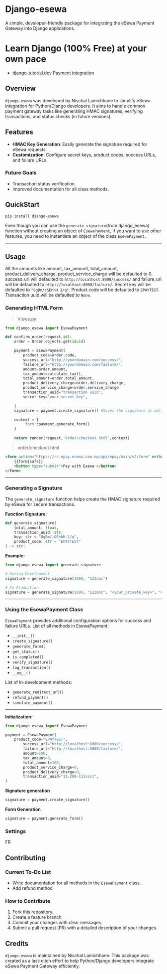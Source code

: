 # Django-esewa

A simple, developer-friendly package for integrating the eSewa Payment Gateway into Django applications.

# Learn Django (100% Free) at your own pace
- [django-tutorial.dev Payment integration](https://django-tutorial.dev/course/payment-integration/esewa-integration/django-esewa-package/)

## Overview

`django-esewa` was developed by Nischal Lamichhane to simplify eSewa integration for Python/Django developers. It aims to handle common payment gateway tasks like generating HMAC signatures, verifying transactions, and status checks (in future versions).

## Features

- **HMAC Key Generation**: Easily generate the signature required for eSewa requests.
- **Customization**: Configure secret keys, product codes, success URLs, and failure URLs.

### Future Goals

- Transaction status verification.
- Improved documentation for all class methods.

## QuickStart

```bash
pip install django-esewa
```


Even though you can use the `generate_signature`(from django_esewa) function without creating an object of `EsewaPayment`, if you want to use other features, you need to instantiate an object of the class `EsewaPayment`. 


---
## Usage
 All the amounts like amount, tax_amount, total_amount, product_delivery_charge, product_service_charge will be defaulted to 0. 
 success_url will defaulted to `http://localhost:8000/success/` and failure_url will be defaulted to `http://localhost:8000/failure/`. Secret key will be defaulted to `"8gBm/:&EnhH.1/q"`. Product code will be defaulted to `EPAYTEST`. Transaction uuid will be defaulted to `None`.

### Generating HTML Form
 > Views.py
```python 
from django_esewa import EsewaPayment

def confirm_order(request,id):
    order = Order.objects.get(id=id)

    payment = EsewaPayment(
        product_code=order.code,
        success_url="http://yourdomain.com/success/",
        failure_url="http://yourdomain.com/failure/",
        amount=order.amount,
        tax_amount=calculate_tax(),
        total_amount=order.total_amount,
        product_delivery_charge=order.delivery_charge,
        product_service_charge=order.service_charge
        transaction_uuid="transaction uuid",
        secret_key="your_secret_key",

    )
    signature = payment.create_signature() #Saves the signature as well as return it

    context = {
        'form':payment.generate_form()
    }
    
    return render(request,'order/checkout.html',context)
```
> order/checkout.html
```html
<form action="https://rc-epay.esewa.com.np/api/epay/main/v2/form" method="POST">
    {{form|safe}}
    <button type="submit">Pay with Esewa </button>
</form>
```
---

### Generating a Signature

The `generate_signature` function helps create the HMAC signature required by eSewa for secure transactions.

**Function Signature:**

```python
def generate_signature(
    total_amount: float,
    transaction_uuid: str,
    key: str = "8gBm/:&EnhH.1/q",
    product_code: str = "EPAYTEST"
) -> str:
```

**Example:**

```python
from django_esewa import generate_signature

# During Development
signature = generate_signature(1000, "123abc")

# In Production
signature = generate_signature(1000, "123abc", "<your_private_key>", "<product_code>")
```
---
### Using the EsewaPayment Class

`EsewaPayment` provides additional configuration options for success and failure URLs.
List of all methods in EsewaPayment:
- `__init__()`
- `create_signature()`
- `generate_form()`
- `get_status()`
- `is_completed()`
- `verify_signature()`
- `log_transaction()`
- `__eq__()`

List of In-development methods:
- `generate_redirect_url()`
- `refund_payment()`
- `simulate_payment()`

---

**Initialization:**

```python
from django_esewa import EsewaPayment

payment = EsewaPayment(
    product_code="EPAYTEST",
        success_url="http://localhost:8000/success/",
        failure_url="http://localhost:8000/failure/",
        amount=100,
        tax_amount=0,
        total_amount=100,
        product_service_charge=0,
        product_delivery_charge=0,
        transaction_uuid="11-200-111sss1",
)
```

**Signature generation**

```python
signature = payment.create_signature()
```

**Form Generation**

```python
signature = payment.generate_form()
```

### Settings

FR

## Contributing

### Current To-Do List

- Write documentation for all methods in the `EsewaPayment` class.
- Add refund method

### How to Contribute

1. Fork this repository.
2. Create a feature branch.
3. Commit your changes with clear messages.
4. Submit a pull request (PR) with a detailed description of your changes.

## Credits

`django-esewa` is maintained by Nischal Lamichhane. This package was created as a last-ditch effort to help Python/Django developers integrate eSewa Payment Gateway efficiently.
